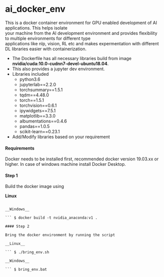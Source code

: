 # ai_docker_env

This is a docker container environment for GPU enabled development of AI applications. This helps isolate <br>
your machine from the AI development environment and provides flexibility to multiple environments for different type <br>
applications like nlp, vision, RL etc and makes expermentation with different DL libraries easier with containerization.

- The Dockerfile has all necessary libraries build from image **nvidia/cuda:10.0-cudnn7-devel-ubuntu18.04**.
- This also provides a jupyter dev environment.
- Libraries included
  - python3.6
  - jupyterlab==2.2.0
  - torchsummary==1.5.1
  - tqdm==4.48.0
  - torch==1.5.1
  - torchvision==0.6.1
  - ipywidgets==7.5.1
  - matplotlib==3.3.0
  - albumentations==0.4.6
  - pandas==1.0.5
  - scikit-learn==0.23.1
- Add/Modify libraries based on your requirement


#### Requirements

Docker needs to be installed first, recommended docker version 19.03.xx or higher.
In case of windows machine install Docker Desktop.

#### Step 1

Build the docker image using

__Linux__

``` $ sudo docker build -t nvidia_anaconda:v1 .

__Windows__

``` $ docker build -t nvidia_anaconda:v1 .

#### Step 2

Bring the docker environment by running the script

__Linux__

``` $ ./bring_env.sh 

__Windows__

``` $ bring_env.bat

